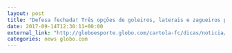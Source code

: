 ```yaml
---
layout: post
title: "Defesa fechada! Três opções de goleiros, laterais e zagueiros para a rodada #24"
date: 2017-09-14T12:30:11+00:00
external_link: "http://globoesporte.globo.com/cartola-fc/dicas/noticia/defesa-fechada-tres-opcoes-de-goleiros-laterais-e-zagueiros-para-a-rodada-24.ghtml"
categories: news globo.com
---
```

